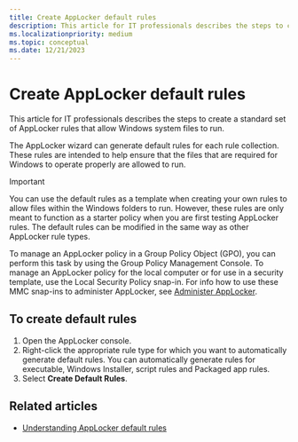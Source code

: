 ```yaml
---
title: Create AppLocker default rules
description: This article for IT professionals describes the steps to create a standard set of AppLocker rules that allow Windows system files to run.
ms.localizationpriority: medium
ms.topic: conceptual
ms.date: 12/21/2023
---
```


# Create AppLocker default rules

This article for IT professionals describes the steps to create a standard set of AppLocker rules that allow Windows system files to run.

The AppLocker wizard can generate default rules for each rule collection. These rules are intended to help ensure that the files that are required for Windows to operate properly are allowed to run.

> [!IMPORTANT]
> You can use the default rules as a template when creating your own rules to allow files within the Windows folders to run. However, these rules are only meant to function as a starter policy when you are first testing AppLocker rules. The default rules can be modified in the same way as other AppLocker rule types.

To manage an AppLocker policy in a Group Policy Object (GPO), you can perform this task by using the Group Policy Management Console. To manage an AppLocker policy for the local computer or for use in a security template, use the Local Security Policy snap-in. For info how to use these MMC snap-ins to administer AppLocker, see [Administer AppLocker](administer-applocker.md#using-the-mmc-snap-ins-to-administer-applocker).

## To create default rules

1. Open the AppLocker console.
2. Right-click the appropriate rule type for which you want to automatically generate default rules. You can automatically generate rules for executable, Windows Installer, script rules and Packaged app rules.
3. Select **Create Default Rules**.

## Related articles

- [Understanding AppLocker default rules](understanding-applocker-default-rules.md)
